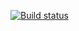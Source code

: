 [![Build status](https://ci.appveyor.com/api/projects/status/ocva31xonyx4h5ks?svg=true)](https://ci.appveyor.com/project/ArturN10/ci-and-api-testing-1)
